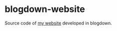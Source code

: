 # blogdown-website

Source code of [my website](https://fnaufel.github.io/site) developed in blogdown.
